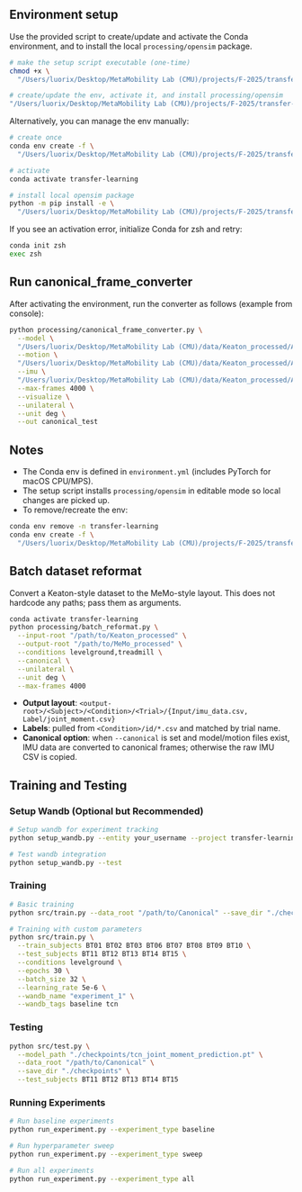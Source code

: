 ## Environment setup

Use the provided script to create/update and activate the Conda environment, and to install the local `processing/opensim` package.

```bash
# make the setup script executable (one-time)
chmod +x \
  "/Users/luorix/Desktop/MetaMobility Lab (CMU)/projects/F-2025/transfer-learning/setup_env.sh"

# create/update the env, activate it, and install processing/opensim
"/Users/luorix/Desktop/MetaMobility Lab (CMU)/projects/F-2025/transfer-learning/setup_env.sh"
```

Alternatively, you can manage the env manually:

```bash
# create once
conda env create -f \
  "/Users/luorix/Desktop/MetaMobility Lab (CMU)/projects/F-2025/transfer-learning/environment.yml"

# activate
conda activate transfer-learning

# install local opensim package
python -m pip install -e \
  "/Users/luorix/Desktop/MetaMobility Lab (CMU)/projects/F-2025/transfer-learning/processing/opensim"
```

If you see an activation error, initialize Conda for zsh and retry:

```bash
conda init zsh
exec zsh
```

## Run canonical_frame_converter

After activating the environment, run the converter as follows (example from console):

```bash
python processing/canonical_frame_converter.py \
  --model \
  "/Users/luorix/Desktop/MetaMobility Lab (CMU)/data/Keaton_processed/AB01/osimxml/AB01.osim" \
  --motion \
  "/Users/luorix/Desktop/MetaMobility Lab (CMU)/data/Keaton_processed/AB01/01_01_2020/levelground/opensim/normal_walk_1-8_06_01/walking_motion_states.sto" \
  --imu \
  "/Users/luorix/Desktop/MetaMobility Lab (CMU)/data/Keaton_processed/AB01/01_01_2020/levelground/imu/normal_walk_1-8_06_01.csv" \
  --max-frames 4000 \
  --visualize \
  --unilateral \
  --unit deg \
  --out canonical_test
```

## Notes
- The Conda env is defined in `environment.yml` (includes PyTorch for macOS CPU/MPS).
- The setup script installs `processing/opensim` in editable mode so local changes are picked up.
- To remove/recreate the env:

```bash
conda env remove -n transfer-learning
conda env create -f \
  "/Users/luorix/Desktop/MetaMobility Lab (CMU)/projects/F-2025/transfer-learning/environment.yml"
```

## Batch dataset reformat

Convert a Keaton-style dataset to the MeMo-style layout. This does not hardcode any paths; pass them as arguments.

```bash
conda activate transfer-learning
python processing/batch_reformat.py \
  --input-root "/path/to/Keaton_processed" \
  --output-root "/path/to/MeMo_processed" \
  --conditions levelground,treadmill \
  --canonical \
  --unilateral \
  --unit deg \
  --max-frames 4000
```

- **Output layout**: `<output-root>/<Subject>/<Condition>/<Trial>/{Input/imu_data.csv, Label/joint_moment.csv}`
- **Labels**: pulled from `<Condition>/id/*.csv` and matched by trial name.
- **Canonical option**: when `--canonical` is set and model/motion files exist, IMU data are converted to canonical frames; otherwise the raw IMU CSV is copied.

## Training and Testing

### Setup Wandb (Optional but Recommended)

```bash
# Setup wandb for experiment tracking
python setup_wandb.py --entity your_username --project transfer-learning

# Test wandb integration
python setup_wandb.py --test
```

### Training

```bash
# Basic training
python src/train.py --data_root "/path/to/Canonical" --save_dir "./checkpoints"

# Training with custom parameters
python src/train.py \
  --train_subjects BT01 BT02 BT03 BT06 BT07 BT08 BT09 BT10 \
  --test_subjects BT11 BT12 BT13 BT14 BT15 \
  --conditions levelground \
  --epochs 30 \
  --batch_size 32 \
  --learning_rate 5e-6 \
  --wandb_name "experiment_1" \
  --wandb_tags baseline tcn
```

### Testing

```bash
python src/test.py \
  --model_path "./checkpoints/tcn_joint_moment_prediction.pt" \
  --data_root "/path/to/Canonical" \
  --save_dir "./checkpoints" \
  --test_subjects BT11 BT12 BT13 BT14 BT15
```

### Running Experiments

```bash
# Run baseline experiments
python run_experiment.py --experiment_type baseline

# Run hyperparameter sweep
python run_experiment.py --experiment_type sweep

# Run all experiments
python run_experiment.py --experiment_type all
```
